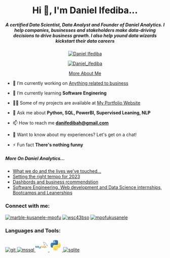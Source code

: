 <h1 align="center">Hi 👋, I'm Daniel Ifediba...</h1>
<h5 align="center">A certified Data Scientist, Data Analyst and Founder of Daniel Analytics. I help companies, businesses and stakeholders make data-driving decisions to drive business growth. I also help yound data wizards kickstart their data careers</h5>

<p align="center"> <a href="https://www.linkedin.com/in/daniel-ifediba/"><img src="https://img.shields.io/badge/-Connect With Daniel%20Ifediba-blue?logo=linkedin&style=for-the-badge" alt="Daniel Ifediba" /></a>
<p align="center"> <a href="https://twitter.com/Daniel_ifediba" target="blank"><img src="https://img.shields.io/twitter/follow/Daniel_ifediba?logo=twitter&style=for-the-badge" alt="Daniel_ifediba" /></a> </p>
<p align="center"> <a href="https://linktr.ee/daniel_ifediba" target="blank"> More About Me </a> </p>


- 🔭 I’m currently working on [Anything related to business](https://daniel-datasci.github.io/dandiba2.github.io/index.html)

- 🌱 I’m currently learning **Software Enginering**

- 👨‍💻 Some of my projects are available at [My Portfolio Website](https://daniel-datasci.github.io/dandiba2.github.io/index.html)

- 💬 Ask me about **Python, SQL, PowerBI, Supervised Leaning, NLP**

- 📫 How to reach me **danifedibah@gmail.com**

- 📄 Want to know about my experiences? Let's get on a chat!

- ⚡ Fun fact **There's nothing funny**

##### More On Daniel Analytics...
<!-- BLOG-POST-LIST:START -->
- [What we do and the lives we've touched...](https://daniel-datasci.github.io/dandiba2.github.io/generic.html)
- [Setting the right tempo for 2023](https://youtu.be/04e3GXCtekQ)
- [Dashbords and business rcommendstion](https://youtu.be/95qzg9bvXio)
- [Software Engineering, Web development and Data Science internships, Bootcamps and Leanerships](https://medium.com/@mpofukusanele/software-engineering-web-development-and-data-science-internships-bootcamps-and-leanerships-d4bb8e5a2d05?source=rss-50b9edea1004------2)
<!-- BLOG-POST-LIST:END -->

<h3 align="left">Connect with me:</h3>
<p align="left">
<a href="https://linkedin.com/in/daniel-ifediba" target="blank"><img align="center" src="https://raw.githubusercontent.com/rahuldkjain/github-profile-readme-generator/master/src/images/icons/Social/linked-in-alt.svg" alt="marble-kusanele-mpofu" height="30" width="40" /></a>
<a href="https://www.kaggle.com/danielifediba" target="blank"><img align="center" src="https://raw.githubusercontent.com/rahuldkjain/github-profile-readme-generator/master/src/images/icons/Social/kaggle.svg" alt="wsc43bso" height="30" width="40" /></a>
<a href="https://www.youtube.com/channel/UCxzUAVnOr2F3emHy2SxwTGg" target="blank"><img align="center" src="https://raw.githubusercontent.com/rahuldkjain/github-profile-readme-generator/master/src/images/icons/Social/youtube.svg" alt="mpofukusanele" height="30" width="40" /></a>


<h3 align="left">Languages and Tools:</h3>
<p align="left"> <a href="https://git-scm.com/" target="_blank" rel="noreferrer"> <img src="https://www.vectorlogo.zone/logos/git-scm/git-scm-icon.svg" alt="git" width="40" height="40"/> </a> <a href="https://www.microsoft.com/en-us/sql-server" target="_blank" rel="noreferrer"> <img src="https://www.svgrepo.com/show/303229/microsoft-sql-server-logo.svg" alt="mssql" width="40" height="40"/> </a> <a href="https://www.mysql.com/" target="_blank" rel="noreferrer"> <img src="https://raw.githubusercontent.com/devicons/devicon/master/icons/mysql/mysql-original-wordmark.svg" alt="mysql" width="40" height="40"/> </a> <a href="https://www.python.org" target="_blank" rel="noreferrer"> <img src="https://raw.githubusercontent.com/devicons/devicon/master/icons/python/python-original.svg" alt="python" width="40" height="40"/> </a> <a href="https://www.sqlite.org/" target="_blank" rel="noreferrer"> <img src="https://www.vectorlogo.zone/logos/sqlite/sqlite-icon.svg" alt="sqlite" width="40" height="40"/> </a> </p>
